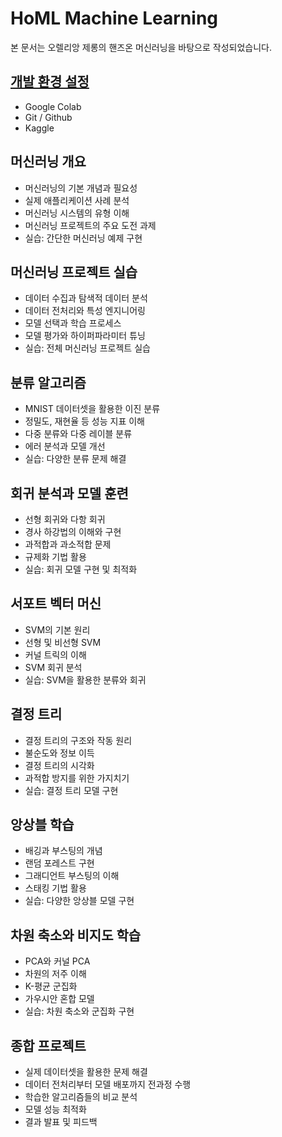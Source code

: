 # HoML Machine Learning

본 문서는 오렐리앙 제롱의 핸즈온 머신러닝을 바탕으로 작성되었습니다. 

## [개발 환경 설정](https://startedourmission.github.io/Environment-setting-for-Machine-Learning)
- Google Colab 
- Git / Github
- Kaggle

## 머신러닝 개요
* 머신러닝의 기본 개념과 필요성
* 실제 애플리케이션 사례 분석
* 머신러닝 시스템의 유형 이해
* 머신러닝 프로젝트의 주요 도전 과제
* 실습: 간단한 머신러닝 예제 구현

## 머신러닝 프로젝트 실습
* 데이터 수집과 탐색적 데이터 분석
* 데이터 전처리와 특성 엔지니어링
* 모델 선택과 학습 프로세스
* 모델 평가와 하이퍼파라미터 튜닝
* 실습: 전체 머신러닝 프로젝트 실습

## 분류 알고리즘
* MNIST 데이터셋을 활용한 이진 분류
* 정밀도, 재현율 등 성능 지표 이해
* 다중 분류와 다중 레이블 분류
* 에러 분석과 모델 개선
* 실습: 다양한 분류 문제 해결

## 회귀 분석과 모델 훈련
* 선형 회귀와 다항 회귀
* 경사 하강법의 이해와 구현
* 과적합과 과소적합 문제 
* 규제화 기법 활용
* 실습: 회귀 모델 구현 및 최적화

## 서포트 벡터 머신
* SVM의 기본 원리
* 선형 및 비선형 SVM
* 커널 트릭의 이해
* SVM 회귀 분석
* 실습: SVM을 활용한 분류와 회귀

## 결정 트리
* 결정 트리의 구조와 작동 원리
* 불순도와 정보 이득
* 결정 트리의 시각화
* 과적합 방지를 위한 가지치기
* 실습: 결정 트리 모델 구현

## 앙상블 학습
* 배깅과 부스팅의 개념
* 랜덤 포레스트 구현
* 그래디언트 부스팅의 이해
* 스태킹 기법 활용
* 실습: 다양한 앙상블 모델 구현

## 차원 축소와 비지도 학습
* PCA와 커널 PCA
* 차원의 저주 이해
* K-평균 군집화
* 가우시안 혼합 모델
* 실습: 차원 축소와 군집화 구현

## 종합 프로젝트
* 실제 데이터셋을 활용한 문제 해결
* 데이터 전처리부터 모델 배포까지 전과정 수행
* 학습한 알고리즘들의 비교 분석
* 모델 성능 최적화
* 결과 발표 및 피드백